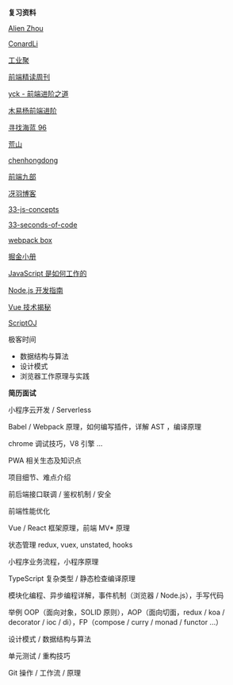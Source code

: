 **复习资料**

[Alien Zhou](https://github.com/alienzhou) 

[ConardLi](http://www.conardli.top/blog)

[工业聚](https://www.zhihu.com/people/lucifier129/activities) 

[前端精读周刊](https://github.com/dt-fe/weekly)

[yck - 前端进阶之道](https://yuchengkai.cn)

[木易杨前端进阶](https://muyiy.cn)

[寻找海蓝 96](https://juejin.im/user/58d8cd0644d9040069433edb/posts)

[荒山](https://juejin.im/user/5762733b2e958a00696163ea/posts)

[chenhongdong](https://juejin.im/user/585b9ec961ff4b0063e76dbe/posts)

[前端九部](https://www.yuque.com/fe9/basic)

[冴羽博客](https://github.com/mqyqingfeng/Blog)

[33-js-concepts](https://github.com/stephentian/33-js-concepts)

[33-seconds-of-code](https://github.com/30-seconds/30-seconds-of-code)

[webpack box](https://github.com/luoxue-victor/webpack-box) 

[掘金小册](https://juejin.im/books)

[JavaScript 是如何工作的](https://github.com/Troland/how-javascript-works)

[Node.js 开发指南](https://github.com/Q-Angelo/Nodejs-Roadmap)

[Vue 技术揭秘](https://ustbhuangyi.github.io/vue-analysis) 

[ScriptOJ](http://scriptoj.mangojuice.top)

极客时间

* 数据结构与算法
* 设计模式
* 浏览器工作原理与实践

**简历面试**

小程序云开发 / Serverless

Babel / Webpack 原理，如何编写插件，详解 AST ，编译原理

chrome 调试技巧，V8 引擎 ...

PWA 相关生态及知识点

项目细节、难点介绍

前后端接口联调 / 鉴权机制 / 安全

前端性能优化

Vue / React 框架原理，前端 MV* 原理

状态管理 redux, vuex, unstated, hooks

小程序业务流程，小程序原理

TypeScript 复杂类型 / 静态检查编译原理

模块化编程、异步编程详解，事件机制（浏览器 / Node.js），手写代码

举例 OOP（面向对象，SOLID 原则），AOP（面向切面，redux / koa / decorator / ioc / di），FP（compose / curry / monad / functor ...）

设计模式 / 数据结构与算法

单元测试 / 重构技巧

Git 操作 / 工作流 / 原理

